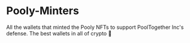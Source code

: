 # Pooly-Minters
All the wallets that minted the Pooly NFTs to support PoolTogether Inc's defense. The best wallets in all of crypto 🦜
